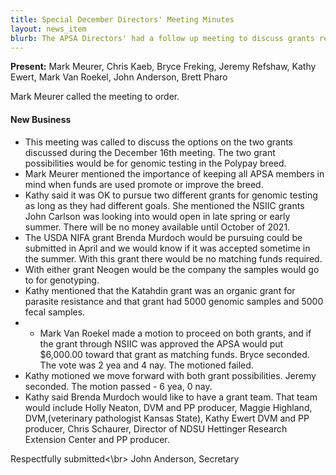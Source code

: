 ```yaml
---
title: Special December Directors' Meeting Minutes
layout: news_item
blurb: The APSA Directors' had a follow up meeting to discuss grants related to genetic testing
---
```


**Present:** Mark Meurer, Chris Kaeb, Bryce Freking, Jeremy Refshaw, Kathy Ewert, Mark Van Roekel, John Anderson, Brett Pharo

Mark Meurer called the meeting to order.

#### New Business
* This meeting was called to discuss the options on the two grants discussed during the December 16th meeting.  The two grant possibilities would be for genomic testing in the Polypay breed.  
* Mark Meurer mentioned the importance of keeping all APSA members in mind when funds are used promote or improve the breed.
* Kathy said it was OK to pursue two different grants for genomic testing as long as they had different goals.  She mentioned the NSIIC grants John Carlson was looking into would open in late spring or early summer.  There will be no money available until October of 2021.
* The USDA NIFA grant Brenda Murdoch would be pursuing could be submitted in April and we would know if it was accepted sometime in the summer.  With this grant there would be no matching funds required.  
* With either grant Neogen would be the company the samples would go to for genotyping.  
* Kathy mentioned that the Katahdin grant was an organic grant for parasite resistance and that grant had 5000 genomic samples and 5000 fecal samples.
* * Mark Van Roekel made a motion to proceed on both grants, and if the grant through NSIIC was approved the APSA would put $6,000.00 toward that grant as matching funds.  Bryce seconded.  The vote was 2 yea and 4 nay.  The motioned failed.
* Kathy motioned we move forward with both grant possibilities.  Jeremy seconded.  The motion passed - 6 yea,  0 nay.
* Kathy said Brenda Murdoch would like to have a grant team.  That team would include Holly Neaton, DVM and PP producer, Maggie Highland, DVM,(veterinary pathologist Kansas State), Kathy Ewert DVM and PP producer, Chris Schaurer, Director of NDSU Hettinger Research Extension Center and PP producer.

Respectfully submitted<\br>
John Anderson, Secretary
